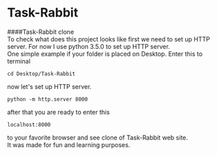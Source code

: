 # Task-Rabbit
####Task-Rabbit clone <br>
To check what does this project looks like first we need to set up HTTP server. For now I use python 3.5.0 to set up HTTP server. <br>
One simple example if your folder is placed on Desktop. Enter this to terminal

```
cd Desktop/Task-Rabbit
```
now let's set up HTTP server.

```
python -m http.server 8000
```
after that you are ready to enter this 
```
localhost:8000
```

to your favorite browser and see clone of Task-Rabbit web site. <br>
It was made for fun and learning purposes.
